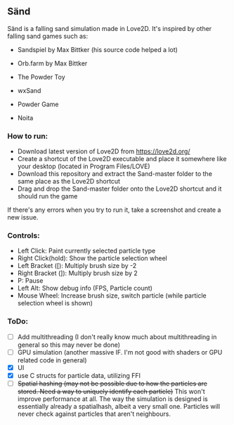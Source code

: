 ## Sänd

Sänd is a falling sand simulation made in Love2D. It's inspired by other falling sand games such as:
  * Sandspiel by Max Bittker (his source code helped a lot)
  
  * Orb.farm by Max Bittker 
  
  * The Powder Toy
  
  * wxSand
  
  * Powder Game
  
  * Noita
  
### How to run:  

  - Download latest version of Love2D from https://love2d.org/
  - Create a shortcut of the Love2D executable and place it somewhere like your desktop (located in Program Files/LOVE)
  - Download this repository and extract the Sand-master folder to the same place as the Love2D shortcut
  - Drag and drop the Sand-master folder onto the Love2D shortcut and it should run the game
  
  If there's any errors when you try to run it, take a screenshot and create a new issue.

### Controls:
  - Left Click: Paint currently selected particle type
  - Right Click(hold): Show the particle selection wheel
  - Left Bracket (\[): Multiply brush size by -2
  - Right Bracket (\]): Multiply brush size by 2
  - P: Pause
  - Left Alt: Show debug info (FPS, Particle count)
  - Mouse Wheel: Increase brush size, switch particle (while particle selection wheel is shown)
### ToDo:
- [ ] Add multithreading (I don't really know much about multithreading in general so this may never be done)
- [ ] GPU simulation (another massive IF. I'm not good with shaders or GPU related code in general)
- [x] UI
- [x] use C structs for particle data, utilizing FFI 
- [ ] ~~Spatial hashing (may not be possible due to how the particles are stored. Need a way to uniquely identify each particle)~~ This won't improve performance at all. The way the simulation is designed is essentially already a spatialhash, albeit a very small one. Particles will never check against particles that aren't neighbours.
